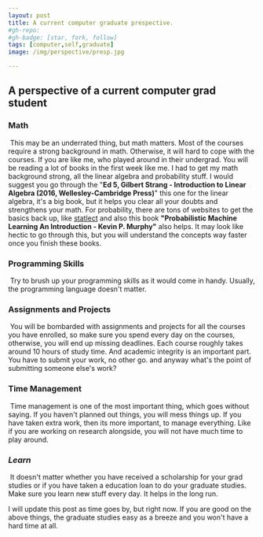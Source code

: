 ```yaml
---
layout: post
title: A current computer graduate prespective.
#gh-repo:
#gh-badge: [star, fork, follow]
tags: [computer,self,graduate]
image: /img/perspective/presp.jpg

---
```


## A perspective of a current computer grad student

### **Math**

​	This may be an underrated thing, but math matters. Most of the courses require a strong background in math. Otherwise, it will hard to cope with the courses. If you are like me, who played around in their undergrad. You will be reading a lot of books in the first week like me. I had to get my math background strong, all the linear algebra and probability stuff. I would suggest you go through the "**Ed 5, Gilbert Strang - Introduction to Linear Algebra (2016, Wellesley-Cambridge Press)**" this one for the linear algebra, it's a big book, but it helps you clear all your doubts and strengthens your math. For probability, there are tons of websites to get the basics back up, like [statlect](https://www.statlect.com) and also this book **"Probabilistic Machine Learning An Introduction - Kevin P. Murphy"** also helps. It may look like hectic to go through this, but you will understand the concepts way faster once you finish these books.

### **Programming Skills**

​	Try to brush up your programming skills as it would come in handy. Usually, the programming language doesn't matter.

### **Assignments and Projects**

​	You will be bombarded with assignments and projects for all the courses you have enrolled, so make sure you spend every day on the courses, otherwise, you will end up missing deadlines. Each course roughly takes around 10 hours of study time. And academic integrity is an important part. You have to submit your work, no other go. and anyway what's the point of submitting someone else's work?

### **Time Management**

​	Time management is one of the most important thing, which goes without saying. If you haven't planned out things, you will mess things up. If you have taken extra work, then its more important, to manage everything. Like if you are working on research alongside, you will not have much time to play around.

### *Learn*

​	It doesn't matter whether you have received a scholarship for your grad studies or if you have taken a education loan to do your graduate studies. Make sure you learn new stuff every day. It helps in the long run.



I will update this post as time goes by, but right now. If you are good on the above things, the graduate studies easy as a breeze and you won't have a hard time at all.
